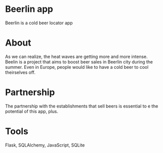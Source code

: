 # Beerlin app
Beerlin is a cold beer locator app

# About
As we can realize, the heat waves are getting more and more intense.
Beelin is a project that aims to boost beer sales in Beerlin city during the summer. 
Even in Europe, people would like to have a cold beer to cool theirselves off. 

# Partnership
The partnership with the establishments that sell beers is essential to e the potential of this app, plus.

# Tools
Flask, SQLAlchemy, JavaScript, SQLite
